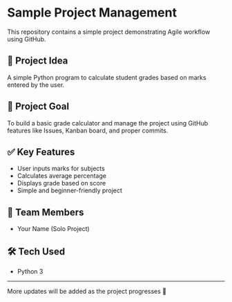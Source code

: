 # Sample Project Management

This repository contains a simple project demonstrating Agile workflow using GitHub.

## 📌 Project Idea
A simple Python program to calculate student grades based on marks entered by the user.

## 🎯 Project Goal
To build a basic grade calculator and manage the project using GitHub features like Issues, Kanban board, and proper commits.

## ✅ Key Features
- User inputs marks for subjects
- Calculates average percentage
- Displays grade based on score
- Simple and beginner-friendly project

## 👥 Team Members
- Your Name (Solo Project)

## 🛠️ Tech Used
- Python 3

---

More updates will be added as the project progresses 🚀
